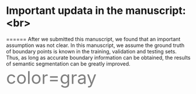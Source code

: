 # Important updata in the manuscript: \<br>
======
After we submitted this manuscript, we found that an important assumption was not clear. In this manuscript, we assume the ground truth of boundary points is known in the training, validation and testing sets. Thus, as long as accurate boundary information can be obtained, the results of semantic segmentation can be greatly improved.
<font color=gray size=72>color=gray</font>
